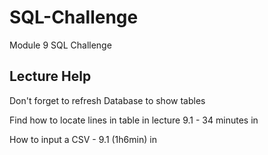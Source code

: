# SQL-Challenge
Module 9 SQL Challenge

## Lecture Help
Don't forget to refresh Database to show tables

Find how to locate lines in table in lecture 9.1 - 34 minutes in

How to input a CSV - 9.1 (1h6min) in
